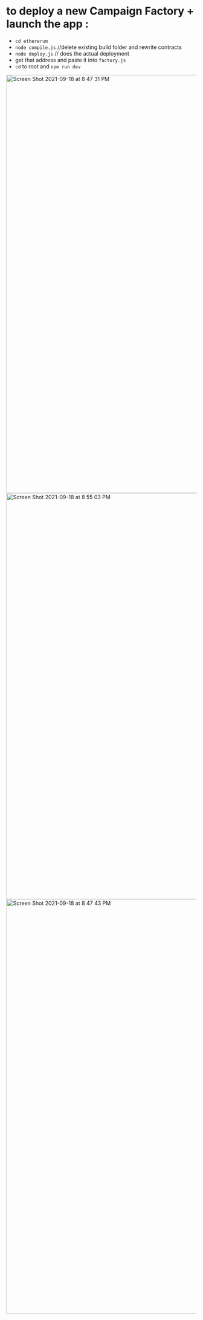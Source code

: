 # to deploy a new Campaign Factory + launch the app : 
- `cd ethererum`
- `node compile.js` //delete existing build folder and rewrite contracts
- `node deploy.js` // does the actual deployment
- get that address and paste it into `factory.js`
- `cd` to root and `npm run dev`



<img width="1107" alt="Screen Shot 2021-09-18 at 8 47 31 PM" src="https://user-images.githubusercontent.com/22567920/133912146-b8bcd781-027b-43d3-baf6-dc8e3bccc796.png">

<img width="1075" alt="Screen Shot 2021-09-18 at 8 55 03 PM" src="https://user-images.githubusercontent.com/22567920/133912166-2be64cf4-e958-4d2c-91b3-38d1d01ff234.png">


<img width="1098" alt="Screen Shot 2021-09-18 at 8 47 43 PM" src="https://user-images.githubusercontent.com/22567920/133912147-2291b16d-fe60-4a21-a146-820fba790a8b.png">
